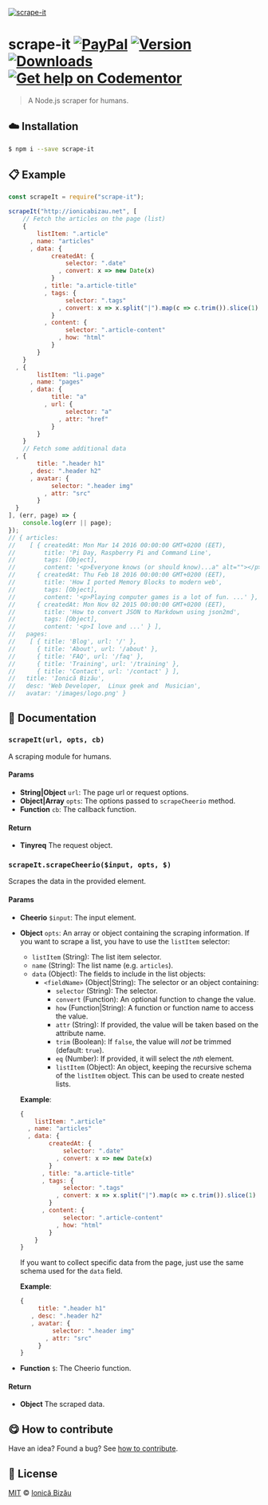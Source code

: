 
[![scrape-it](https://i.imgur.com/j3Z0rbN.png)](#)

# scrape-it [![PayPal](https://img.shields.io/badge/%24-paypal-f39c12.svg)][paypal-donations] [![Version](https://img.shields.io/npm/v/scrape-it.svg)](https://www.npmjs.com/package/scrape-it) [![Downloads](https://img.shields.io/npm/dt/scrape-it.svg)](https://www.npmjs.com/package/scrape-it) [![Get help on Codementor](https://cdn.codementor.io/badges/get_help_github.svg)](https://www.codementor.io/johnnyb?utm_source=github&utm_medium=button&utm_term=johnnyb&utm_campaign=github)

> A Node.js scraper for humans.

## :cloud: Installation

```sh
$ npm i --save scrape-it
```


## :clipboard: Example



```js
const scrapeIt = require("scrape-it");

scrapeIt("http://ionicabizau.net", [
    // Fetch the articles on the page (list)
    {
        listItem: ".article"
      , name: "articles"
      , data: {
            createdAt: {
                selector: ".date"
              , convert: x => new Date(x)
            }
          , title: "a.article-title"
          , tags: {
                selector: ".tags"
              , convert: x => x.split("|").map(c => c.trim()).slice(1)
            }
          , content: {
                selector: ".article-content"
              , how: "html"
            }
        }
    }
  , {
        listItem: "li.page"
      , name: "pages"
      , data: {
            title: "a"
          , url: {
                selector: "a"
              , attr: "href"
            }
        }
    }
    // Fetch some additional data
  , {
        title: ".header h1"
      , desc: ".header h2"
      , avatar: {
            selector: ".header img"
          , attr: "src"
        }
  }
], (err, page) => {
    console.log(err || page);
});
// { articles:
//    [ { createdAt: Mon Mar 14 2016 00:00:00 GMT+0200 (EET),
//        title: 'Pi Day, Raspberry Pi and Command Line',
//        tags: [Object],
//        content: '<p>Everyone knows (or should know)...a" alt=""></p>\n' },
//      { createdAt: Thu Feb 18 2016 00:00:00 GMT+0200 (EET),
//        title: 'How I ported Memory Blocks to modern web',
//        tags: [Object],
//        content: '<p>Playing computer games is a lot of fun. ...' },
//      { createdAt: Mon Nov 02 2015 00:00:00 GMT+0200 (EET),
//        title: 'How to convert JSON to Markdown using json2md',
//        tags: [Object],
//        content: '<p>I love and ...' } ],
//   pages:
//    [ { title: 'Blog', url: '/' },
//      { title: 'About', url: '/about' },
//      { title: 'FAQ', url: '/faq' },
//      { title: 'Training', url: '/training' },
//      { title: 'Contact', url: '/contact' } ],
//   title: 'Ionică Bizău',
//   desc: 'Web Developer,  Linux geek and  Musician',
//   avatar: '/images/logo.png' }
```

## :memo: Documentation


### `scrapeIt(url, opts, cb)`
A scraping module for humans.

#### Params
- **String|Object** `url`: The page url or request options.
- **Object|Array** `opts`: The options passed to `scrapeCheerio` method.
- **Function** `cb`: The callback function.

#### Return
- **Tinyreq** The request object.

### `scrapeIt.scrapeCheerio($input, opts, $)`
Scrapes the data in the provided element.

#### Params
- **Cheerio** `$input`: The input element.
- **Object** `opts`: An array or object containing the scraping information.
  If you want to scrape a list, you have to use the `listItem` selector:

   - `listItem` (String): The list item selector.
   - `name` (String): The list name (e.g. `articles`).
   - `data` (Object): The fields to include in the list objects:
      - `<fieldName>` (Object|String): The selector or an object containing:
         - `selector` (String): The selector.
         - `convert` (Function): An optional function to change the value.
         - `how` (Function|String): A function or function name to access the
           value.
         - `attr` (String): If provided, the value will be taken based on
           the attribute name.
         - `trim` (Boolean): If `false`, the value will *not* be trimmed
           (default: `true`).
         - `eq` (Number): If provided, it will select the *nth* element.
         - `listItem` (Object): An object, keeping the recursive schema of
           the `listItem` object. This can be used to create nested lists.

  **Example**:
  ```js
  {
      listItem: ".article"
    , name: "articles"
    , data: {
          createdAt: {
              selector: ".date"
            , convert: x => new Date(x)
          }
        , title: "a.article-title"
        , tags: {
              selector: ".tags"
            , convert: x => x.split("|").map(c => c.trim()).slice(1)
          }
        , content: {
              selector: ".article-content"
            , how: "html"
          }
      }
  }
  ```

  If you want to collect specific data from the page, just use the same
  schema used for the `data` field.

  **Example**:
  ```js
  {
       title: ".header h1"
     , desc: ".header h2"
     , avatar: {
           selector: ".header img"
         , attr: "src"
       }
  }
  ```
- **Function** `$`: The Cheerio function.

#### Return
- **Object** The scraped data.



## :yum: How to contribute
Have an idea? Found a bug? See [how to contribute][contributing].


## :scroll: License

[MIT][license] © [Ionică Bizău][website]

[paypal-donations]: https://www.paypal.com/cgi-bin/webscr?cmd=_s-xclick&hosted_button_id=RVXDDLKKLQRJW
[donate-now]: http://i.imgur.com/6cMbHOC.png

[license]: http://showalicense.com/?fullname=Ionic%C4%83%20Biz%C4%83u%20%3Cbizauionica%40gmail.com%3E%20(http%3A%2F%2Fionicabizau.net)&year=2016#license-mit
[website]: http://ionicabizau.net
[contributing]: /CONTRIBUTING.md
[docs]: /DOCUMENTATION.md
